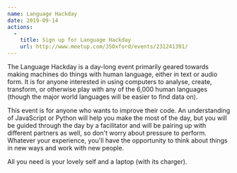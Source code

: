 ```yaml
---
name: Language Hackday
date: 2019-09-14
actions:
  -
    title: Sign up for Language Hackday
    url: http://www.meetup.com/JSOxford/events/231241391/
---
```


The Language Hackday is a day-long event primarily geared towards making machines do things with human language, either in text or audio form. It is for anyone interested in using computers to analyse, create, transform, or otherwise play with any of the 6,000 human languages (though the major world languages will be easier to find data on).

This event is for anyone who wants to improve their code. An understanding of JavaScript or Python will help you make the most of the day, but you will be guided through the day by a facilitator and will be pairing up with different partners as well, so don't worry about pressure to perform. Whatever your experience, you'll have the opportunity to think about things in new ways and work with new people.

All you need is your lovely self and a laptop (with its charger).
